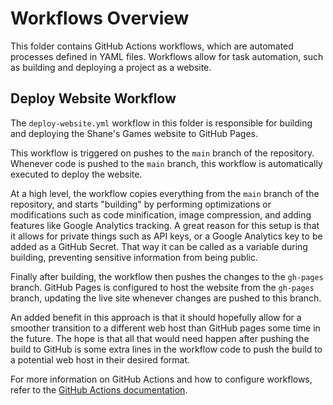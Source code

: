 # Workflows Overview

This folder contains GitHub Actions workflows, which are automated processes defined in YAML files. Workflows allow for task automation, such as building and deploying a project as a website.

## Deploy Website Workflow

The `deploy-website.yml` workflow in this folder is responsible for building and deploying the Shane's Games website to GitHub Pages.

This workflow is triggered on pushes to the `main` branch of the repository. Whenever code is pushed to the `main` branch, this workflow is automatically executed to deploy the website.

At a high level, the workflow copies everything from the `main` branch of the repository, and starts "building" by performing optimizations or modifications such as code minification, image compression, and adding features like Google Analytics tracking. A great reason for this setup is that it allows for private things such as API keys, or a Google Analytics key to be added as a GitHub Secret. That way it can be called as a variable during building, preventing sensitive information from being public.

Finally after building, the workflow then pushes the changes to the `gh-pages` branch. GitHub Pages is configured to host the website from the `gh-pages` branch, updating the live site whenever changes are pushed to this branch.

An added benefit in this approach is that it should hopefully allow for a smoother transition to a different web host than GitHub pages some time in the future. The hope is that all that would need happen after pushing the build to GitHub is some extra lines in the workflow code to push the build to a potential web host in their desired format.

For more information on GitHub Actions and how to configure workflows, refer to the [GitHub Actions documentation](https://docs.github.com/en/actions).
